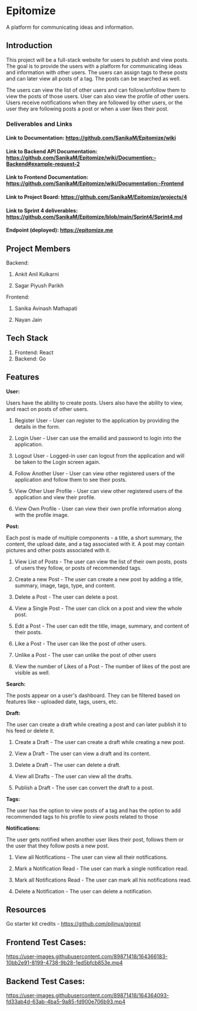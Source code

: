 
# Epitomize

A platform for communicating ideas and information.


## Introduction

This project will be a full-stack website for users to publish and view posts. The goal is to provide the users with a platform for communicating ideas and information with other users. The users can assign tags to these posts and can later view all posts of a tag. The posts can be searched as well.

The users can view the list of other users and can follow/unfollow them to view the posts of those users. User can also view the profile of other users. Users receive notifications when they are followed by other users, or the user they are following posts a post or when a user likes their post.

### Deliverables and Links

#### Link to Documentation: https://github.com/SanikaM/Epitomize/wiki
#### Link to Backend API Documentation: https://github.com/SanikaM/Epitomize/wiki/Documention:-Backend#example-request-2
#### Link to Frontend Documentation: https://github.com/SanikaM/Epitomize/wiki/Documentation:-Frontend
#### Link to Project Board: https://github.com/SanikaM/Epitomize/projects/4
#### Link to Sprint 4 deliverables: https://github.com/SanikaM/Epitomize/blob/main/Sprint4/Sprint4.md
#### Endpoint (deployed): https://epitomize.me
  

## Project Members

Backend:

1. Ankit Anil Kulkarni

2. Sagar Piyush Parikh

Frontend:

1. Sanika Avinash Mathapati

2. Nayan Jain

  
## Tech Stack

 1. Frontend: React
 2. Backend: Go

   
## Features

**User:**

Users have the ability to create posts. Users also have the ability to view, and react on posts of other users.

1. Register User - User can register to the application by providing the details in the form.

2. Login User - User can use the emailid and password to login into the application.

3. Logout User - Logged-in user can logout from the application and will be taken to the Login screen again.

4. Follow Another User - User can view other registered users of the application and follow them to see their posts.

5. View Other User Profile - User can view other registered users of the application and view their profile.

6. View Own Profile - User can view their own profile information along with the profile image.
 

**Post:**

Each post is made of multiple components - a title, a short summary, the content, the upload date, and a tag associated with it. A post may contain pictures and other posts associated with it.

1. View List of Posts - The user can view the list of their own posts, posts of users they follow, or posts of recommended tags.

2. Create a new Post - The user can create a new post by adding a title, summary, image, tags, type, and content.

3. Delete a Post - The user can delete a post.

4. View a Single Post - The user can click on a post and view the whole post.

5. Edit a Post - The user can edit the title, image, summary, and content of their posts.

6. Like a Post - The user can like the post of other users.

7. Unlike a Post - The user can unlike the post of other users

8. View the number of Likes of a Post -  The number of likes of the post are visible as well.

**Search:**

The posts appear on a user's dashboard. They can be filtered based on features like - uploaded date, tags, users, etc.

**Draft:**

The user can create a draft while creating a post and can later publish it to his feed or delete it.

1. Create a Draft - The user can create a draft while creating a new post.

2. View a Draft - The user can view a draft and its content.

3. Delete a Draft - The user can delete a draft.

4. View all Drafts - The user can view all the drafts.

5. Publish a Draft - The user can convert the draft to a post.

**Tags:**

The user has the option to view posts of a tag and has the option to add recommended tags to his profile to view posts related to those

**Notifications:**

The user gets notified when another user likes their post, follows them or the user that they follow posts a new post.

1. View all Notifications - The user can view all their notifications.

2. Mark a Notification Read -  The user can mark a single notification read.

3. Mark all Notifications Read - The user can mark all his notifications read.

4. Delete a Notification - The user can delete a notification.

## Resources

Go starter kit credits - https://github.com/pilinux/gorest

## Frontend Test Cases:

https://user-images.githubusercontent.com/89871418/164366183-10bb2e91-8199-4738-9b28-1ed5bfcb853e.mp4

## Backend Test Cases:

https://user-images.githubusercontent.com/89871418/164364093-fd33ab4d-63ab-4ba5-9a85-fd900e706b93.mp4
